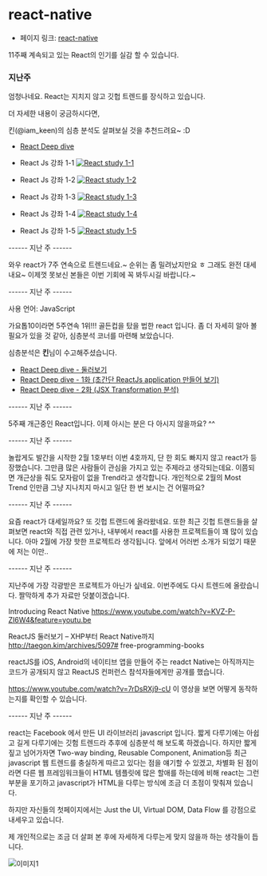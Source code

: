 # react-native

- 페이지 링크: [react-native](https://github.com/facebook/react-native)

11주째 계속되고 있는 React의 인기를 실감 할 수 있습니다.

### 지난주

엄청나네요. React는 지치지 않고 깃헙 트렌드를 장식하고 있습니다.

더 자세한 내용이 궁금하시다면,

킨(@iam_keen)의 심층 분석도 살펴보실 것을 추천드려요~ :D

- [ React Deep dive ](https://github.com/TeamSEGO/github-trend-kr/blob/master/special/deep-dive-reactJs-00.md)

- React Js 강좌 1-1
[![React study 1-1](http://img.youtube.com/vi/_XvKAhxuJ4s/0.jpg)](http://www.youtube.com/watch?v=_XvKAhxuJ4s)

- React Js 강좌 1-2
[![React study 1-2](http://img.youtube.com/vi/UUUwbQcV0s4/0.jpg)](http://www.youtube.com/watch?v=UUUwbQcV0s4)

- React Js 강좌 1-3
[![React study 1-3](http://img.youtube.com/vi/tvKY9xAg8as/0.jpg)](http://www.youtube.com/watch?v=tvKY9xAg8as)

- React Js 강좌 1-4
[![React study 1-4](http://img.youtube.com/vi/9ym-IIxL2GM/0.jpg)](http://www.youtube.com/watch?v=9ym-IIxL2GM)

- React Js 강좌 1-5
[![React study 1-5](http://img.youtube.com/vi/LAJ0XlD4ATw/0.jpg)](http://www.youtube.com/watch?v=LAJ0XlD4ATw)

------ 지난 주 ------

와우 react가 7주 연속으로 트렌드네요.~ 순위는 좀 밀려났지만요 ㅎ
그래도 완전 대세내요~ 이제껏 못보신 본들은 이번 기회에 꼭 봐두시길 바랍니다.~

------ 지난 주 ------

사용 언어: JavaScript

가요톱10이라면 5주연속 1위!!! 골든컵을 탔을 법한 react 입니다.
좀 더 자세히 알아 볼 필요가 있을 것 같아, 심층분석 코너를 마련해 보았습니다.

심층분석은 **킨**님이 수고해주셨습니다.

* [ React Deep dive - 둘러보기](https://github.com/TeamSEGO/github-trend-kr/blob/master/special/deep-dive-reactJs-00.md)
* [React Deep dive - 1화 (초간단 ReactJs application 만들어 보기)](https://github.com/TeamSEGO/github-trend-kr/blob/master/special/deep-dive-reactJs-01.md)
* [React Deep dive - 2화 (JSX Transformation 분석)](https://github.com/TeamSEGO/github-trend-kr/blob/master/special/deep-dive-reactJs-02.md)

------ 지난 주 ------

5주째 개근중인 React입니다. 이제 아시는 분은 다 아시지 않을까요? ^^

------ 지난 주 ------

놀랍게도 발간을 시작한 2월 1호부터 이번 4호까지, 단 한 회도 빠지지 않고 react가 등장했습니다.
그만큼 많은 사람들이 관심을 가지고 있는 주제라고 생각되는데요.
이쯤되면 개근상을 줘도 모자람이 없을 Trend라고 생각합니다.
개인적으로 2월의 Most Trend 인만큼 그냥 지나치지 마시고 일단 한 번 보시는 건 어떨까요?

------ 지난 주 ------

요즘 react가 대세일까요? 또 깃헙 트랜드에 올라왔네요. 또한 최근 깃헙 트랜드들을 살펴보면 react와 직접 관련 있거나, 내부에서 react를 사용한 프로젝트들이 꽤 많이 있습니다. 아마 2월에 가장 핫한 프로젝트라 생각됩니다.
앞에서 어러번 소개가 되었기 때문에 저는 이만..

------ 지난 주 ------

지난주에 가장 각광받은 프로젝트가 아닌가 싶네요. 이번주에도 다시 트렌드에 올랐습니다. 짤막하게 추가 자료만 덧붙이겠습니다.

Introducing React Native https://www.youtube.com/watch?v=KVZ-P-ZI6W4&feature=youtu.be

ReactJS 둘러보기 – XHP부터 React Native까지 http://taegon.kim/archives/5097# free-programming-books

reactJS를 iOS, Android의 네이티브 앱을 만들어 주는 readct Native는 아직까지는 코드가 공개되지 않고 ReactJS 컨퍼런스 참석자들에게만 공개를 했습니다.

https://www.youtube.com/watch?v=7rDsRXj9-cU 이 영상을 보면 어떻게 동작하는지를 확인할 수 있습니다.

------ 지난 주  ------

react는 Facebook 에서 만든 UI 라이브러리 javascript 입니다. 짧게 다루기에는 아쉽고 길게 다루기에는 깃험 트렌드라 추후에 심층분석 해 보도록 하겠습니다. 하지만 짧게 짚고 넘어가자면 Two-way binding, Reusable Component, Animation등 최근 javascript 웹 트렌드를 충실하게 따르고 있다는 점을 얘기할 수 있겠고, 차별화 된 점이라면 다른 웹 프레임워크들이 HTML 템플릿에 많은 할애를 하는데에 비해 react는 그런부분을 포기하고 javascript가 HTML을 다루는 방식에 조금 더 초점이 맞춰져 있습니다.

하지만 자신들의 첫페이지에서는 Just the UI, Virtual DOM, Data Flow 를 강점으로 내세우고 있습니다.

제 개인적으로는 조금 더 살펴 본 후에 자세하게 다루는게 맞지 않을까 하는 생각들이 듭니다.

![이미지1](https://raw.githubusercontent.com/TeamSEGO/github-trend-kr/master/img/001-19.png)
